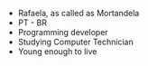 - Rafaela, as called as Mortandela
- PT - BR
- Programming developer
- Studying Computer Technician
- Young enough to live
